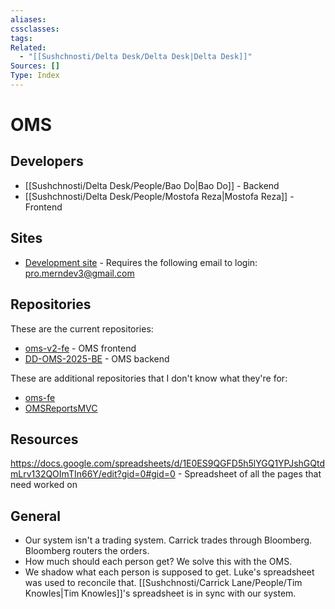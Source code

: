```yaml
---
aliases:
cssclasses:
tags:
Related:
  - "[[Sushchnosti/Delta Desk/Delta Desk|Delta Desk]]"
Sources: []
Type: Index
---
```

# OMS
## Developers

- [[Sushchnosti/Delta Desk/People/Bao Do|Bao Do]] - Backend
- [[Sushchnosti/Delta Desk/People/Mostofa Reza|Mostofa Reza]] - Frontend

## Sites

- [Development site](https://witty-field-018aee10f.1.azurestaticapps.net/login) - Requires the following email to login: pro.merndev3@gmail.com

## Repositories

These are the current repositories:

- [oms-v2-fe](https://github.com/delta-desk/oms-v2-fe) - OMS frontend
- [DD-OMS-2025-BE](https://github.com/delta-desk/DD-OMS-2025-BE) - OMS backend

These are additional repositories that I don't know what they're for:

- [oms-fe](https://github.com/delta-desk/oms-fe)
- [OMSReportsMVC](https://github.com/delta-desk/OMSReportsMVC)

## Resources

https://docs.google.com/spreadsheets/d/1E0ES9QGFD5h5lYGQ1YPJshGQtdmLrv132QOImTIn66Y/edit?gid=0#gid=0 - Spreadsheet of all the pages that need worked on

## General

- Our system isn't a trading system. Carrick trades through Bloomberg. Bloomberg routers the orders.
- How much should each person get? We solve this with the OMS.
- We shadow what each person is supposed to get. Luke's spreadsheet was used to reconcile that. [[Sushchnosti/Carrick Lane/People/Tim Knowles|Tim Knowles]]'s spreadsheet is in sync with our system.